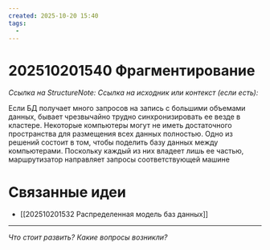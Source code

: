 ```yaml
---
created: 2025-10-20 15:40
tags:
  - 
---
```

# 202510201540 Фрагментирование

*Ссылка на StructureNote:*
*Ссылка на исходник или контекст (если есть):* 

Если БД получает много запросов на запись с большими объемами данных, бывает чрезвычайно трудно синхронизировать ее везде в кластере. Некоторые компьютеры могут не иметь достаточного пространства для размещения всех данных полностью. Одно из решений состоит в том, чтобы поделить базу данных между компьютерами. Поскольку каждый из них владеет лишь ее частью, маршрутизатор направляет запросы соответствующей машине

# Связанные идеи
- [[202510201532 Распределенная модель баз данных]]
---

*Что стоит развить? Какие вопросы возникли?*
